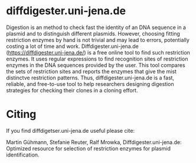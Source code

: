 # diffdigester.uni-jena.de

Digestion is an method to check fast the identity of an DNA sequence in a plasmid and to distinguish different plasmids.  However, choosing fitting restriction enzymes by hand is not trivial and may lead to errors, potentially costing a lot of time and work. Diffdigester.uni-jena.de (https://diffdigester.uni-jena.de/) is a free online tool to find such restriction enzymes. It uses regular expressions to find recognition sites of restriction enzymes in the DNA sequences provided by the user. This tool compares the sets of restriction sites and reports the enzymes that give the mist distinctve restriction patterns. Thus, diffdigester.uni-jena.de is a fast, reliable, and free-to-use tool to help researchers designing digestion strategies for checking their clones in a cloning effort.

# Citing

If you find diffdigetser.uni-jena.de useful please cite:

Martin Gühmann, Stefanie Reuter, Ralf Mrowka, Diffdigester.uni-jena.de: Optimized resource for selection of restriction enzymes for plasmid identification. 

